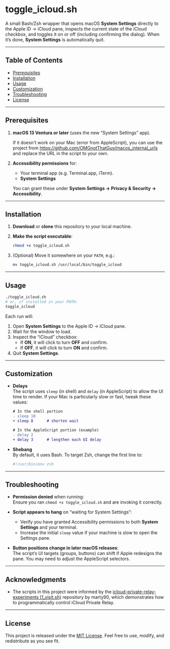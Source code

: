 # toggle_icloud.sh

A small Bash/Zsh wrapper that opens macOS **System Settings** directly to the Apple ID → iCloud pane, inspects the current state of the iCloud checkbox, and toggles it on or off (including confirming the dialog). When it’s done, **System Settings** is automatically quit.

---

## Table of Contents

- [Prerequisites](#prerequisites)  
- [Installation](#installation)  
- [Usage](#usage)  
- [Customization](#customization)  
- [Troubleshooting](#troubleshooting)  
- [License](#license)  

---

## Prerequisites

1. **macOS 13 Ventura or later** (uses the new “System Settings” app).

   If it doesn't work on your Mac (error from AppleScript), you can use the project from https://github.com/OMGnotThatGuy/macos_internal_urls and replace the URL in the script to your own.  
2. **Accessibility permissions** for:
   - Your terminal app (e.g. Terminal.app, iTerm).  
   - **System Settings**  
   
   You can grant these under **System Settings → Privacy & Security → Accessibility**.

---

## Installation

1. **Download** or **clone** this repository to your local machine.  
2. **Make the script executable**:

   ```bash
   chmod +x toggle_icloud.sh
   ```

3. (Optional) Move it somewhere on your `PATH`, e.g.:

   ```bash
   mv toggle_icloud.sh /usr/local/bin/toggle_icloud
   ```

---

## Usage

```bash
./toggle_icloud.sh
# or, if installed in your PATH:
toggle_icloud
```

Each run will:

1. Open **System Settings** to the Apple ID → iCloud pane.  
2. Wait for the window to load.  
3. Inspect the “iCloud” checkbox:
   - If **ON**, it will click to turn **OFF** and confirm.  
   - If **OFF**, it will click to turn **ON** and confirm.  
4. Quit **System Settings**.

---

## Customization

- **Delays**  
  The script uses `sleep` (in shell) and `delay` (in AppleScript) to allow the UI time to render. If your Mac is particularly slow or fast, tweak these values:

  ```diff
  # In the shell portion
  - sleep 10
  + sleep 8      # shorten wait
  
  # In the AppleScript portion (example)
  - delay 2
  + delay 3      # lengthen each UI delay
  ```

- **Shebang**  
  By default, it uses Bash. To target Zsh, change the first line to:

  ```bash
  #!/usr/bin/env zsh
  ```

---

## Troubleshooting

- **Permission denied** when running:  
  Ensure you ran `chmod +x toggle_icloud.sh` and are invoking it correctly.

- **Script appears to hang** on “waiting for System Settings”:  
  - Verify you have granted Accessibility permissions to both **System Settings** and your terminal.  
  - Increase the initial `sleep` value if your machine is slow to open the Settings pane.

- **Button positions change in later macOS releases**:  
  The script’s UI targets (groups, buttons) can shift if Apple redesigns the pane. You may need to adjust the AppleScript selectors.

---
## Acknowledgments

- The scripts in this project were informed by the [icloud-private-relay-experiments (1_visit.sh)](https://github.com/marty90/icloud-private-relay-experiments) repository by marty90, which demonstrates how to programmatically control iCloud Private Relay.

---

## License

This project is released under the [MIT License](LICENSE). Feel free to use, modify, and redistribute as you see fit.

